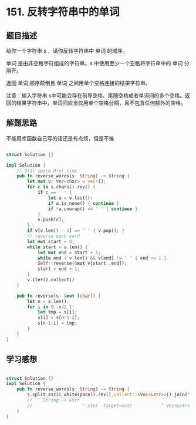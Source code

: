 # 151. 反转字符串中的单词

## 题目描述
给你一个字符串 s ，请你反转字符串中 单词 的顺序。

单词 是由非空格字符组成的字符串。s 中使用至少一个空格将字符串中的 单词 分隔开。

返回 单词 顺序颠倒且 单词 之间用单个空格连接的结果字符串。

注意：输入字符串 s中可能会存在前导空格、尾随空格或者单词间的多个空格。返回的结果字符串中，单词间应当仅用单个空格分隔，且不包含任何额外的空格。


## 解题思路

不能用库函数自己写的话还是有点烦，但是不难

```rust

struct Solution {}

impl Solution {
    // O(1) space O(n) time
    pub fn reverse_words(s: String) -> String {
        let mut v: Vec<char> = vec![];
        for c in s.chars().rev() {
            if c == ' ' {
                let a = v.last();
                if a.is_none() { continue }
                if *a.unwrap() == ' ' { continue }
            }
            v.push(c);
        }
        if v[v.len() - 1] == ' ' { v.pop(); }
        // reverse each word
        let mut start = 0;
        while start < v.len() {
            let mut end = start + 1;
            while end < v.len() && v[end] != ' ' { end += 1 }
            Self::reverse(&mut v[start..end]);
            start = end + 1;
        }
        v.iter().collect()
    }

    pub fn reverse(s: &mut [char]) {
        let n = s.len();
        for i in 0..n/2 {
            let tmp = s[i];
            s[i] = s[n-1-i];
            s[n-1-i] = tmp;
        }
    }
}
```

## 学习感想


```rust

struct Solution {}
impl Solution {
    pub fn reverse_words(s: String) -> String {
        s.split_ascii_whitespace().rev().collect::<Vec<&str>>().join(" ")
        //  ^ String -> &str
        //                   ^ iter  Target=&str           ^ Vec<&str>
    }
}
```